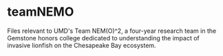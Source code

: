 # teamNEMO
Files relevant to UMD's Team NEM(O)^2, a four-year research team in the Gemstone honors college dedicated to understanding the impact of invasive lionfish on the Chesapeake Bay ecosystem.
